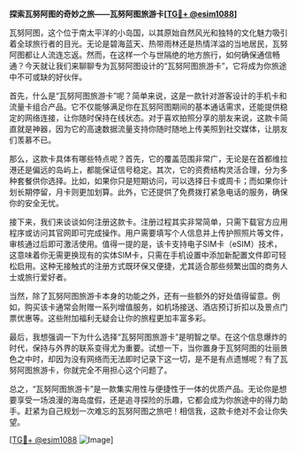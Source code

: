 **探索瓦努阿图的奇妙之旅——瓦努阿图旅游卡[[TG💪+ @esim1088](https://t.me/s/esim1088)]**

瓦努阿图，这个位于南太平洋的小岛国，以其原始自然风光和独特的文化魅力吸引着全球旅行者的目光。无论是碧海蓝天、热带雨林还是热情洋溢的当地居民，瓦努阿图都让人流连忘返。然而，在这样一个与世隔绝的地方旅行，如何确保通信畅通？今天就让我们来聊聊专为瓦努阿图设计的“瓦努阿图旅游卡”，它将成为你旅途中不可或缺的好伙伴。

首先，什么是“瓦努阿图旅游卡”呢？简单来说，这是一款针对游客设计的手机卡和流量卡组合产品。它不仅能够满足你在瓦努阿图期间的基本通话需求，还能提供稳定的网络连接，让你随时保持在线状态。对于喜欢拍照分享的朋友来说，这款卡简直就是神器，因为它的高速数据流量支持你随时随地上传美照到社交媒体，让朋友们羡慕不已。

那么，这款卡具体有哪些特点呢？首先，它的覆盖范围非常广，无论是在首都维拉港还是偏远的岛屿上，都能保证信号稳定。其次，它的资费结构灵活合理，分为多种套餐供你选择。比如，如果你只是短期访问，可以选择日卡或周卡；而如果你计划长期停留，月卡则更加划算。此外，它还提供了免费拨打紧急电话的服务，确保你的安全无忧。

接下来，我们来谈谈如何注册这款卡。注册过程其实非常简单，只需下载官方应用程序或访问其官网即可完成操作。用户需要填写个人信息并上传护照照片等文件，审核通过后即可激活使用。值得一提的是，该卡支持电子SIM卡（eSIM）技术，这意味着你无需更换现有的实体SIM卡，只需在手机设置中添加新配置文件即可轻松启用。这种无接触式的注册方式既环保又便捷，尤其适合那些频繁出国的商务人士或旅行爱好者。

当然，除了瓦努阿图旅游卡本身的功能之外，还有一些额外的好处值得留意。例如，购买该卡通常会附赠一系列增值服务，如机场接送、酒店预订折扣以及景点门票优惠等。这些附加福利无疑会让你的旅程更加丰富多彩。

最后，我想强调一下为什么选择“瓦努阿图旅游卡”是明智之举。在这个信息爆炸的时代，保持与外界的联系变得尤为重要。试想一下，当你置身于瓦努阿图的壮丽景色之中时，却因为没有网络而无法即时记录下这一切，是不是有点遗憾呢？有了瓦努阿图旅游卡，你就完全不用担心这个问题了。

总之，“瓦努阿图旅游卡”是一款集实用性与便捷性于一体的优质产品。无论你是想要享受一场浪漫的海岛度假，还是追寻探险的乐趣，它都会成为你旅途中的得力助手。赶紧为自己规划一次难忘的瓦努阿图之旅吧！相信我，这款卡绝对不会让你失望。

[[TG💪+ @esim1088](https://t.me/s/esim1088) ![Image](https://i.postimg.cc/4NQfJmqS/Snipaste-2025-05-13-00-14-12.png)]